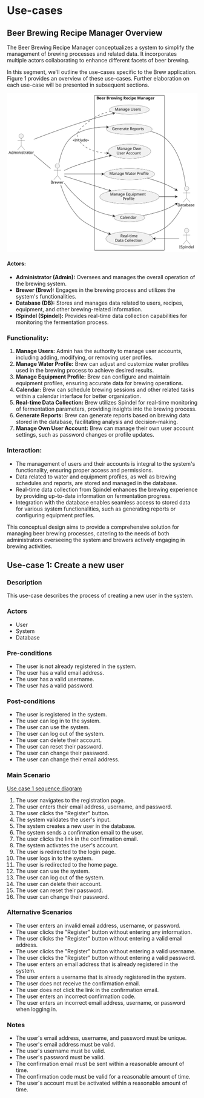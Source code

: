 # Use-cases

## Beer Brewing Recipe Manager Overview

The Beer Brewing Recipe Manager conceptualizes a system to simplify the management of brewing processes and related data. It incorporates multiple actors collaborating to enhance different facets of beer brewing.

In this segment, we'll outline the use-cases specific to the Brew application. Figure 1 provides an overview of these use-cases. Further elaboration on each use-case will be presented in subsequent sections.

![Fig 1 - Brew Use case Overview](plantuml/BrewUsecaseOverview/BrewUsecaseOverview.svg)

#### Actors:

- **Administrator (Admin):** Oversees and manages the overall operation of the brewing system.
- **Brewer (Brew):** Engages in the brewing process and utilizes the system's functionalities.
- **Database (DB):** Stores and manages data related to users, recipes, equipment, and other brewing-related information.
- **ISpindel (Spindel):** Provides real-time data collection capabilities for monitoring the fermentation process.

### Functionality:

1. **Manage Users:** Admin has the authority to manage user accounts, including adding, modifying, or removing user profiles.
2. **Manage Water Profile:** Brew can adjust and customize water profiles used in the brewing process to achieve desired results.
3. **Manage Equipment Profile:** Brew can configure and maintain equipment profiles, ensuring accurate data for brewing operations.
4. **Calendar:** Brew can schedule brewing sessions and other related tasks within a calendar interface for better organization.
5. **Real-time Data Collection:** Brew utilizes Spindel for real-time monitoring of fermentation parameters, providing insights into the brewing process.
6. **Generate Reports:** Brew can generate reports based on brewing data stored in the database, facilitating analysis and decision-making.
7. **Manage Own User Account:** Brew can manage their own user account settings, such as password changes or profile updates.

### Interaction:
- The management of users and their accounts is integral to the system's functionality, ensuring proper access and permissions.
- Data related to water and equipment profiles, as well as brewing schedules and reports, are stored and managed in the database.
- Real-time data collection from Spindel enhances the brewing experience by providing up-to-date information on fermentation progress.
- Integration with the database enables seamless access to stored data for various system functionalities, such as generating reports or configuring equipment profiles.

This conceptual design aims to provide a comprehensive solution for managing beer brewing processes, catering to the needs of both administrators overseeing the system and brewers actively engaging in brewing activities.

## Use-case 1: Create a new user

### Description

This use-case describes the process of creating a new user in the system.

### Actors

- User
- System
- Database

### Pre-conditions

- The user is not already registered in the system.
- The user has a valid email address.
- The user has a valid username.
- The user has a valid password.

### Post-conditions

- The user is registered in the system.
- The user can log in to the system.
- The user can use the system.
- The user can log out of the system.
- The user can delete their account.
- The user can reset their password.
- The user can change their password.
- The user can change their email address.

### Main Scenario

[Use case 1 sequence diagram](plantuml/Use-case-1-create-new-user.puml)

1. The user navigates to the registration page.
2. The user enters their email address, username, and password.
3. The user clicks the "Register" button.
4. The system validates the user's input.
5. The system creates a new user in the database.
6. The system sends a confirmation email to the user.
7. The user clicks the link in the confirmation email.
8. The system activates the user's account.
9. The user is redirected to the login page.
10. The user logs in to the system.
11. The user is redirected to the home page.
12. The user can use the system.
13. The user can log out of the system.
14. The user can delete their account.
15. The user can reset their password.
16. The user can change their password.

### Alternative Scenarios

- The user enters an invalid email address, username, or password.
- The user clicks the "Register" button without entering any information.
- The user clicks the "Register" button without entering a valid email address.
- The user clicks the "Register" button without entering a valid username.
- The user clicks the "Register" button without entering a valid password.
- The user enters an email address that is already registered in the system.
- The user enters a username that is already registered in the system.
- The user does not receive the confirmation email.
- The user does not click the link in the confirmation email.
- The user enters an incorrect confirmation code.
- The user enters an incorrect email address, username, or password when logging in.

### Notes

- The user's email address, username, and password must be unique.
- The user's email address must be valid.
- The user's username must be valid.
- The user's password must be valid.
- The confirmation email must be sent within a reasonable amount of time.
- The confirmation code must be valid for a reasonable amount of time.
- The user's account must be activated within a reasonable amount of time.

